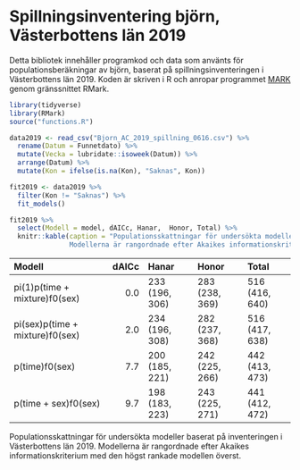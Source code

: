 Spillningsinventering björn, Västerbottens län 2019
================

Detta bibliotek innehåller programkod och data som använts för
populationsberäkningar av björn, baserat på spillningsinventeringen i
Västerbottens län 2019. Koden är skriven i R och anropar programmet
[MARK](http://www.phidot.org/software/mark/) genom gränssnittet RMark.

``` r
library(tidyverse)
library(RMark) 
source("functions.R")

data2019 <- read_csv("Bjorn_AC_2019_spillning_0616.csv") %>% 
  rename(Datum = Funnetdato) %>% 
  mutate(Vecka = lubridate::isoweek(Datum)) %>% 
  arrange(Datum) %>% 
  mutate(Kon = ifelse(is.na(Kon), "Saknas", Kon))

fit2019 <- data2019 %>% 
  filter(Kon != "Saknas") %>% 
  fit_models()

fit2019 %>% 
  select(Modell = model, dAICc, Hanar,  Honor, Total) %>% 
  knitr::kable(caption = "Populationsskattningar för undersökta modeller baserat på inventeringen i Västerbottens län 2019. 
               Modellerna är rangordnade efter Akaikes informationskriterium med den högst rankade modellen överst.")
```

| Modell                          | dAICc | Hanar          | Honor          | Total          |
| :------------------------------ | ----: | :------------- | :------------- | :------------- |
| pi(1)p(time + mixture)f0(sex)   |   0.0 | 233 (196, 306) | 283 (238, 369) | 516 (416, 640) |
| pi(sex)p(time + mixture)f0(sex) |   2.0 | 234 (196, 308) | 282 (237, 368) | 516 (417, 638) |
| p(time)f0(sex)                  |   7.7 | 200 (185, 221) | 242 (225, 266) | 442 (413, 473) |
| p(time + sex)f0(sex)            |   9.7 | 198 (183, 223) | 243 (225, 271) | 441 (412, 472) |

Populationsskattningar för undersökta modeller baserat på inventeringen
i Västerbottens län 2019. Modellerna är rangordnade efter Akaikes
informationskriterium med den högst rankade modellen överst.
